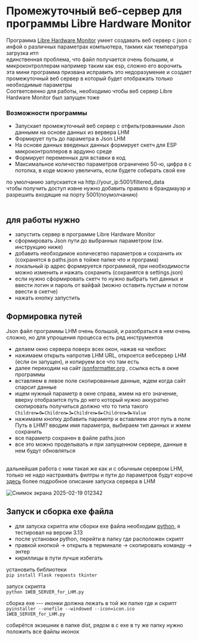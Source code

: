# Промежуточный веб-сервер для программы Libre Hardware Monitor
Программа [Libre Hardware Monitor](https://github.com/LibreHardwareMonitor/LibreHardwareMonitor)  умеет создавать веб сервер с json с инфой о различных параметрах компьютера, такмих как температура загрузка итп <br> 
единственная проблема, что файл получается очень большим, и микроконтроллерам например таким как esp, сложно его ворочить <br> 
эта мини программа призвана исправить это недоразумение и создает промежуточный веб сервер в который будет отображать только необходимые параметры <br> 
Соответсвенно для работы, необходимо чтобы веб сервер  Libre Hardware Monitor был запущен тоже 
### Возможности программы
+ Запускает промежуточный веб сервер с отфильтрованными Json данными на основе данных из вервера LHM
+ Формирует путь до параметра в Json LHM
+ На основе данных введеных данных формирует скетч для ESP микроконтроллеров в ардуино среде
+ Формирует переменных для вставки в код
+ Максимальное количество параметров ограничено 50-ю, цифра в с потолка, в коде можно увеличить, если будете собирать свой exe

по умолчанию запускается на http://your_ip:5001/filtered_data <br>
чтобы получить доступ извне нужно добавить правило в брандмауэр и разрешить входящие на порту 5001(поумолчанию)<br>
<br>
## для работы нужно
+ запустить сервер в программе Libre Hardware Monitor
+ сформировать Json пути до выбранных параметром (см. инструкцию ниже)
+ добавить необходимое количесвтво параметров и сохранить их (сохранятся в paths.json в тойже папке что и програма)
+ локальный ip адрес формируется программой, при необходимости можно изменить и нажать сохранить (сохранятся в settings.json)
+ если нужно сформировать скетч то нужно выбрать тип данных и ввести логин и пароль от вайфай (можно оставить пустым и потом ввести в скетче)
+ нажать кнопку запустить 



## Формировка путей 
Json файл программы LHM очень большой, и разобраться в нем очень сложно, но для упрощения процесса есть ряд инструментов <br>
+ делаем окно сервера поверх всех окон, нажав на чекбокс
+ нажимаем открыть напротив LHM URL, откроется вебсервер LHM (если он запущен), и копируем все что там есть 
+ далее переходим на сайт [jsonformatter.org](https://jsonformatter.org/json-parser) , ссылка есть в окне программы
+ вставляем в левое поле скопированные данные, ждем когда сайт спарсит данные
+ ищем нужный параметр в окне справа, жмем на его значение, вверху отобразится путь до него который нужно аккуратно скопировать 
 получиться должно что то типа такого ```Children►0►Children►3►Children►6►Children►0►Value``` <br>
+ нажимаем кнопку добавить параметр и вставляем этот путь в поле Путь в LHM? вводим имя параметра, выбираем тип данных и жмем сохранить
+ все параметр сохранен в файле paths.json 
+ все это можно проделывать и при запущенном сервере, данные в нем будут обновляться

<br> дальнейшая работа с ним такая же как и с обычным сервером LHM, только не надо настраивать филтры и пути до параметров будут короче
[здесь](https://dzen.ru/a/ZFaVALzPNRycfvjs?ysclid=m7901ppl29114638609) более подробное описание запуска сервера в LHM 

![Снимок экрана 2025-02-19 012342](https://github.com/user-attachments/assets/48d1ed87-aced-430d-9cf2-576cd555e976)

## Запуск и сборка exe файла
+ для запуска скрипта или сборки exe файла необходим [python](https://www.python.org/downloads/), я тестировал на версии 3.13 
+ после установки python, перейти в папку где расположен скрипт 
+ правкой кнопкой -> открыть в терминале -> скопировать команду -> энтер
+ кириллицы в пути лучше избегать

установить библиотеки<br>
```pip install Flask requests tkinter```

запуск скрипта<br>
```python 1WEB_SERVER_for_LHM.py```

сборка exe --- иконки должна лежать в той же папке где и скрипт<br>
```pyinstaller --onefile --windowed --icon=icon.ico 1WEB_SERVER_for_LHM.py```

собирётся экзешник в папке dist, 
рядом в с exe в ту же папку нужно положить все файлы иконок <br>




